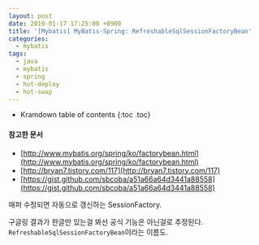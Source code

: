 ```yaml
---
layout: post
date: 2019-01-17 17:25:00 +0900
title: '[Mybatis] MyBatis-Spring: RefreshableSqlSessionFactoryBean'
categories:
  - mybatis
tags:
  - java
  - mybatis
  - spring
  - hot-deploy
  - hot-swap
---
```


* Kramdown table of contents
{:toc .toc}

#### 참고한 문서

- [http://www.mybatis.org/spring/ko/factorybean.html](http://www.mybatis.org/spring/ko/factorybean.html)
- [http://bryan7.tistory.com/117](http://bryan7.tistory.com/117)
- [https://gist.github.com/sbcoba/a51a66a64d3441a88558](https://gist.github.com/sbcoba/a51a66a64d3441a88558)

매퍼 수정되면 자동으로 갱신하는 SessionFactory.

구글링 결과가 한글만 있는걸 봐선 공식 기능은 아닌걸로 추정된다. `RefreshableSqlSessionFactoryBean`이라는 이름도.
